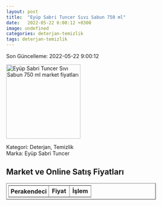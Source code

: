 ```yaml
---
layout: post
title:  "Eyüp Sabri Tuncer Sıvı Sabun 750 ml"
date:   2022-05-22 6:00:12 +0300
image: undefined
categories: deterjan-temizlik
tags: deterjan-temizlik
---
```


Son Güncelleme: 2022-05-22 9:00:12

<img src="undefined" width="200" alt="Eyüp Sabri Tuncer Sıvı Sabun 750 ml market fiyatları" />

Kategori: Deterjan, Temizlik
<br />
Marka: Eyüp Sabri Tuncer

<h2>Market ve Online Satış Fiyatları</h2>

<table border="1" style="padding: 5px;width:80%;">
  <tr>
    <td style="padding: 5px;"><strong>Perakendeci</strong></td>
    <td><strong>Fiyat</strong></td>
    <td><strong>İşlem</strong></td>
  </tr>
  
</table>
